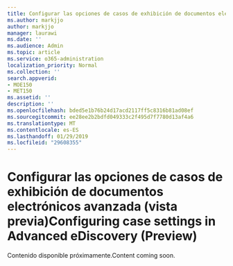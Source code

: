 ```yaml
---
title: Configurar las opciones de casos de exhibición de documentos electrónicos avanzada (vista previa)
ms.author: markjjo
author: markjjo
manager: laurawi
ms.date: ''
ms.audience: Admin
ms.topic: article
ms.service: o365-administration
localization_priority: Normal
ms.collection: ''
search.appverid:
- MOE150
- MET150
ms.assetid: ''
description: ''
ms.openlocfilehash: bded5e1b76b24d17acd2117ff5c8316b81ad08ef
ms.sourcegitcommit: ee28ee2b2bdfd049333c2f495d7f7780d13af4a6
ms.translationtype: MT
ms.contentlocale: es-ES
ms.lasthandoff: 01/29/2019
ms.locfileid: "29608355"
---
```

# <a name="configuring-case-settings-in-advanced-ediscovery-preview"></a><span data-ttu-id="8b740-102">Configurar las opciones de casos de exhibición de documentos electrónicos avanzada (vista previa)</span><span class="sxs-lookup"><span data-stu-id="8b740-102">Configuring case settings in Advanced eDiscovery (Preview)</span></span>

<span data-ttu-id="8b740-103">Contenido disponible próximamente.</span><span class="sxs-lookup"><span data-stu-id="8b740-103">Content coming soon.</span></span>
